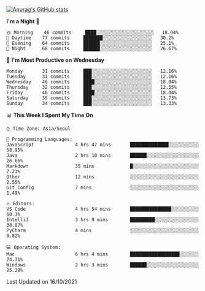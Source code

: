 
<!--
**BHyeonKim/BHyeonKim** is a ✨ _special_ ✨ repository because its `README.md` (this file) appears on your GitHub profile.

Here are some ideas to get you started:

- 🔭 I’m currently working on ...
- 🌱 I’m currently learning ...
- 👯 I’m looking to collaborate on ...
- 🤔 I’m looking for help with ...
- 💬 Ask me about ...
- 📫 How to reach me: ...
- 😄 Pronouns: ...
- ⚡ Fun fact: ...
-->
[![Anurag's GitHub stats](https://github-readme-stats.vercel.app/api?username=BHyeonKim&show_icons=true&theme=dark)
](https://github.com/anuraghazra/github-readme-stats)
<!--START_SECTION:waka-->
**I'm a Night 🦉** 

```text
🌞 Morning    46 commits     ████░░░░░░░░░░░░░░░░░░░░░   18.04% 
🌆 Daytime    77 commits     ███████░░░░░░░░░░░░░░░░░░   30.2% 
🌃 Evening    64 commits     ██████░░░░░░░░░░░░░░░░░░░   25.1% 
🌙 Night      68 commits     ██████░░░░░░░░░░░░░░░░░░░   26.67%

```
📅 **I'm Most Productive on Wednesday** 

```text
Monday       31 commits     ███░░░░░░░░░░░░░░░░░░░░░░   12.16% 
Tuesday      31 commits     ███░░░░░░░░░░░░░░░░░░░░░░   12.16% 
Wednesday    46 commits     ████░░░░░░░░░░░░░░░░░░░░░   18.04% 
Thursday     32 commits     ███░░░░░░░░░░░░░░░░░░░░░░   12.55% 
Friday       46 commits     ████░░░░░░░░░░░░░░░░░░░░░   18.04% 
Saturday     35 commits     ███░░░░░░░░░░░░░░░░░░░░░░   13.73% 
Sunday       34 commits     ███░░░░░░░░░░░░░░░░░░░░░░   13.33%

```


📊 **This Week I Spent My Time On** 

```text
⌚︎ Time Zone: Asia/Seoul

💬 Programming Languages: 
JavaScript               4 hrs 47 mins       ██████████████░░░░░░░░░░░   58.95% 
Java                     2 hrs 10 mins       ██████░░░░░░░░░░░░░░░░░░░   26.66% 
Markdown                 35 mins             █░░░░░░░░░░░░░░░░░░░░░░░░   7.21% 
Other                    12 mins             ░░░░░░░░░░░░░░░░░░░░░░░░░   2.55% 
Git Config               7 mins              ░░░░░░░░░░░░░░░░░░░░░░░░░   1.49%

🔥 Editors: 
VS Code                  4 hrs 54 mins       ███████████████░░░░░░░░░░   60.3% 
IntelliJ                 3 hrs 9 mins        █████████░░░░░░░░░░░░░░░░   38.87% 
PyCharm                  4 mins              ░░░░░░░░░░░░░░░░░░░░░░░░░   0.82%

💻 Operating System: 
Mac                      6 hrs 4 mins        ██████████████████░░░░░░░   74.71% 
Windows                  2 hrs 3 mins        ██████░░░░░░░░░░░░░░░░░░░   25.29%

```


 Last Updated on 16/10/2021
<!--END_SECTION:waka-->

